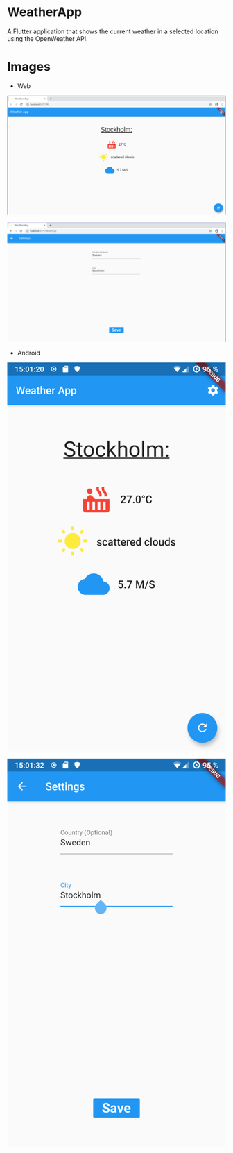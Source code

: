# WeatherApp

A Flutter application that shows the current weather in a selected location using the OpenWeather API.

# Images

- Web

![Alt text](web-app.png?raw=true "Web App")

![Alt text](web-settings.png?raw=true "Web Settings")


- Android

![Alt text](android-app.png?raw=true "Android App")

![Alt text](android-settings.png?raw=true "Android Settings")
